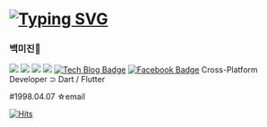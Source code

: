 
# [![Typing SVG](https://readme-typing-svg.herokuapp.com/?color=000000&lines=Hello,+I'm+mijin+Baek+ෆ˙ᵕ˙ෆ&font=Kanit&size=20)](https://git.io/typing-svg)

### 백미진👋
<img src="https://img.shields.io/badge/dart-00C98E?style=for-the-badge&logo=dart&logoColor=white"></a>
<img src="https://img.shields.io/badge/flutter-FFA353?style=for-the-badge&logo=flutter&logoColor=black"></a>
<img src="https://img.shields.io/badge/visual studio code-1F90FF?style=for-the-badge&logo=visualstudiocode&logoColor=white"></a>
<img src="https://img.shields.io/badge/github-181717?style=for-the-badge&logo=github&logoColor=white"></a>
[![Tech Blog Badge](http://img.shields.io/badge/github-black?style=flat-square&logo=github&link=https://zzsza.github.io/)](https://zzsza.github.io/)
[![Facebook Badge](https://img.shields.io/badge/flutter-1877f2?style=flat-square&logo=flutter&logoColor=white&link=https://www.facebook.com/zzsza)](https://www.facebook.com/zzsza)
Cross-Platform Developer
⊃ Dart / Flutter

#1998.04.07
☆email 

[![Hits](https://hits.seeyoufarm.com/api/count/incr/badge.svg?url=https%3A%2F%2Fgithub.com%2FmijinB&count_bg=%2379C83D&title_bg=%23555555&icon=&icon_color=%23E7E7E7&title=hits&edge_flat=false)](https://hits.seeyoufarm.com)
